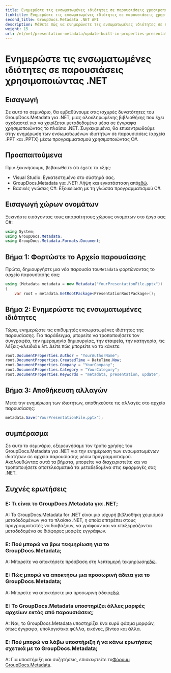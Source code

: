 ```yaml
---
title: Ενημερώστε τις ενσωματωμένες ιδιότητες σε παρουσιάσεις χρησιμοποιώντας .NET
linktitle: Ενημερώστε τις ενσωματωμένες ιδιότητες σε παρουσιάσεις χρησιμοποιώντας .NET
second_title: GroupDocs.Metadata .NET API
description: Μάθετε πώς να ενημερώνετε τις ενσωματωμένες ιδιότητες σε παρουσιάσεις χρησιμοποιώντας το .NET με το GroupDocs.Metadata, μια ευέλικτη βιβλιοθήκη χειρισμού μεταδεδομένων.
weight: 15
url: /el/net/presentation-metadata/update-built-in-properties-presentations/
---
```


# Ενημερώστε τις ενσωματωμένες ιδιότητες σε παρουσιάσεις χρησιμοποιώντας .NET

## Εισαγωγή
Σε αυτό το σεμινάριο, θα εμβαθύνουμε στις ισχυρές δυνατότητες του GroupDocs.Metadata για .NET, μιας ολοκληρωμένης βιβλιοθήκης που έχει σχεδιαστεί για να χειρίζεται μεταδεδομένα μέσα σε έγγραφα χρησιμοποιώντας το πλαίσιο .NET. Συγκεκριμένα, θα επικεντρωθούμε στην ενημέρωση των ενσωματωμένων ιδιοτήτων σε παρουσιάσεις (αρχεία .PPT και .PPTX) μέσω προγραμματισμού χρησιμοποιώντας C#.
## Προαπαιτούμενα
Πριν ξεκινήσουμε, βεβαιωθείτε ότι έχετε τα εξής:
- Visual Studio: Εγκατεστημένο στο σύστημά σας.
-  GroupDocs.Metadata για .NET: Λήψη και εγκατάσταση από[εδώ](https://releases.groupdocs.com/metadata/net/).
- Βασικές γνώσεις C#: Εξοικείωση με τη γλώσσα προγραμματισμού C#.

## Εισαγωγή χώρων ονομάτων
Ξεκινήστε εισάγοντας τους απαραίτητους χώρους ονομάτων στο έργο σας C#:
```csharp
using System;
using GroupDocs.Metadata;
using GroupDocs.Metadata.Formats.Document;
```
## Βήμα 1: Φορτώστε το Αρχείο παρουσίασης
 Πρώτα, δημιουργήστε μια νέα παρουσία του`Metadata` φορτώνοντας το αρχείο παρουσίασής σας:
```csharp
using (Metadata metadata = new Metadata("YourPresentationFile.pptx"))
{
    var root = metadata.GetRootPackage<PresentationRootPackage>();
```
## Βήμα 2: Ενημερώστε τις ενσωματωμένες ιδιότητες
Τώρα, ενημερώστε τις επιθυμητές ενσωματωμένες ιδιότητες της παρουσίασης. Για παράδειγμα, μπορείτε να τροποποιήσετε τον συγγραφέα, την ημερομηνία δημιουργίας, την εταιρεία, την κατηγορία, τις λέξεις-κλειδιά κ.λπ. Δείτε πώς μπορείτε να το κάνετε:
```csharp
root.DocumentProperties.Author = "YourAuthorName";
root.DocumentProperties.CreatedTime = DateTime.Now;
root.DocumentProperties.Company = "YourCompany";
root.DocumentProperties.Category = "YourCategory";
root.DocumentProperties.Keywords = "metadata, presentation, update";
```
## Βήμα 3: Αποθήκευση αλλαγών
Μετά την ενημέρωση των ιδιοτήτων, αποθηκεύστε τις αλλαγές στο αρχείο παρουσίασης:
```csharp
metadata.Save("YourPresentationFile.pptx");
```

## συμπέρασμα
Σε αυτό το σεμινάριο, εξερευνήσαμε τον τρόπο χρήσης του GroupDocs.Metadata για .NET για την ενημέρωση των ενσωματωμένων ιδιοτήτων σε αρχεία παρουσίασης μέσω προγραμματισμού. Ακολουθώντας αυτά τα βήματα, μπορείτε να διαχειριστείτε και να τροποποιήσετε αποτελεσματικά τα μεταδεδομένα στις εφαρμογές σας .NET.

## Συχνές ερωτήσεις
### Ε: Τι είναι το GroupDocs.Metadata για .NET;
Α: Το GroupDocs.Metadata for .NET είναι μια ισχυρή βιβλιοθήκη χειρισμού μεταδεδομένων για το πλαίσιο .NET, η οποία επιτρέπει στους προγραμματιστές να διαβάζουν, να γράφουν και να επεξεργάζονται μεταδεδομένα σε διάφορες μορφές εγγράφων.
### Ε: Πού μπορώ να βρω τεκμηρίωση για το GroupDocs.Metadata;
 Α: Μπορείτε να αποκτήσετε πρόσβαση στη λεπτομερή τεκμηρίωση[εδώ](https://tutorials.groupdocs.com/metadata/net/).
### Ε: Πώς μπορώ να αποκτήσω μια προσωρινή άδεια για το GroupDocs.Metadata;
 Α: Μπορείτε να αποκτήσετε μια προσωρινή άδεια[εδώ](https://purchase.groupdocs.com/temporary-license/).
### Ε: Το GroupDocs.Metadata υποστηρίζει άλλες μορφές αρχείων εκτός από παρουσιάσεις;
Α: Ναι, το GroupDocs.Metadata υποστηρίζει ένα ευρύ φάσμα μορφών, όπως έγγραφα, υπολογιστικά φύλλα, εικόνες, βίντεο και άλλα.
### Ε: Πού μπορώ να λάβω υποστήριξη ή να κάνω ερωτήσεις σχετικά με το GroupDocs.Metadata;
 Α: Για υποστήριξη και συζητήσεις, επισκεφτείτε το[Φόρουμ GroupDocs.Metadata](https://forum.groupdocs.com/c/metadata/14).